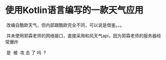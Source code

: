 # 使用Kotlin语言编写的一款天气应用
  改编自酷欧天气，但内部跟酷欧完全不同，可以说是借鉴。。。
  
  并未使用郭霖老师的网络接口，直接采用和风天气api，因为郭霖老师的服务器经常爆炸
  
  是
  被
  攻
  击
  了
  吗
  ?
